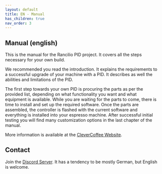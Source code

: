 ```yaml
---
layout: default
title: EN - Manual
has_children: true
nav_order: 3
---
```


## Manual (english)

This is the manual for the Rancilio PID project. It covers all the steps necessary for your own build.

We recommended you read the introduction. It explains the requirements to a successful upgrade of your machine with a PID. It describes as well the abilities and limitations of the PID.

The first step towards your own PID is procuring the parts as per the provided list, depending on what functionality you want and what equipment is available. While you are waiting for the parts to come, there is time to install and set up the required software. Once the parts are assembled, the controller is flashed with the current software and everything is installed into your espresso machine. After successful initial testing you will find many customization options in the last chapter of the manual.

More information is available at the [CleverCoffee Website](https://clevercoffee.de/).

## Contact
Join the [Discord Server](https://discord.com/invite/Kq5RFznuU4). It has a tendency to be mostly German, but English is welcome.
